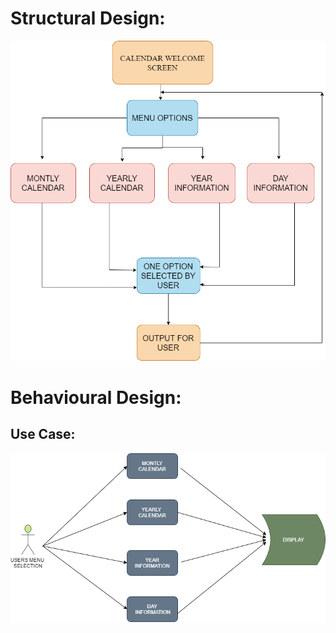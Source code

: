 # Structural Design:

![screen 1500px](../Images/architecture.png)


# Behavioural Design:

## Use Case:

![screen 1500px](../Images/Behaviouraldesign.png)

